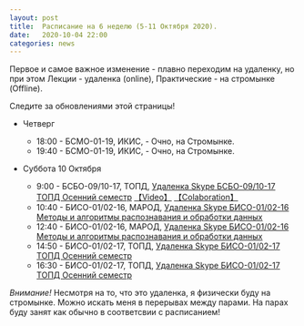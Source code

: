 ```yaml
---
layout: post
title:  Расписание на 6 неделю (5-11 Октября 2020). 
date:   2020-10-04 22:00
categories: news
---
```


Первое и самое важное изменение - плавно переходим на удаленку, но при этом Лекции - удаленка (online), Практические - на стромынке (Offline). 

Следите за обновлениями этой страницы!

* Четверг 
  * 18:00 - БСМО-01-19, ИКИС,  - Очно, на Стромынке.
  * 19:40 - БСМО-01-19, ИКИС,  - Очно, на Стромынке.

* Суббота 10 Октября
  * 9:00  - БСБО-09/10-17, ТОПД, [Удаленка Skype БСБО-09/10-17 ТОПД Осенний семестр](https://join.skype.com/nndD7yazRgSR) [【Video】](https://youtu.be/0Og5CciFtko) [【Colaboration】](https://colab.research.google.com/drive/1_666ICMCVZyA-13Dp3hb89Anguirn5Jc?usp=sharing)
  * 10:40 - БИСО-01/02-16, МАРОД, [Удаленка Skype БИСО-01/02-16 Методы и алгоритмы распознавания и обработки данных](https://join.skype.com/csfK3o6Z7mTX) 
  * 12:40 - БИСО-01/02-16, МАРОД, [Удаленка Skype БИСО-01/02-16 Методы и алгоритмы распознавания и обработки данных](https://join.skype.com/csfK3o6Z7mTX) 
  * 14:50 - БИСО-01/02-17, ТОПД, [Удаленка Skype БИСО-01/02-17 ТОПД Осенний семестр](https://join.skype.com/pQ5074dndgHs)
  * 16:30 - БИСО-01/02-17, ТОПД, [Удаленка Skype БИСО-01/02-17 ТОПД Осенний семестр](https://join.skype.com/pQ5074dndgHs)

_Внимание!_ Несмотря на то, что это удаленка, я физически буду на стромынке. Можно искать меня в перерывах между парами. На парах буду занят как обычно в соответсвии с расписанием!


